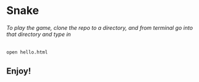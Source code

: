 # Snake
###### To play the game, clone the repo to a directory, and from terminal go into that directory and type in 
```
open hello.html
```

## Enjoy! ##

